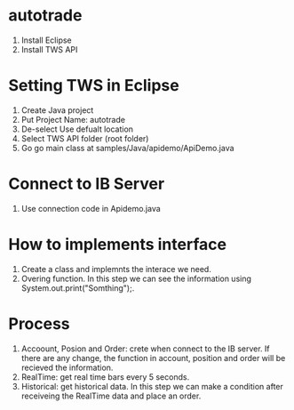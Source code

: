 # autotrade
1. Install Eclipse 
2. Install TWS API  

# Setting TWS in Eclipse
1. Create Java project 
2. Put Project Name: autotrade 
3. De-select Use defualt location 
4. Select TWS API folder (root folder)
5. Go go main class at samples/Java/apidemo/ApiDemo.java

# Connect to IB Server
1. Use connection code in Apidemo.java

# How to implements interface 
1. Create a class and implemnts the interace we need. 
2. Overing function. In this step we can see the information using System.out.print("Somthing");.

# Process
1. Accoount, Posion and Order: crete when connect to the IB server. If there are any change, the function in account, position and order will be recieved the information.
2. RealTime: get real time bars every 5 seconds.
3. Historical: get historical data. In this step we can make a condition after receiveing the RealTime data and place an order.
